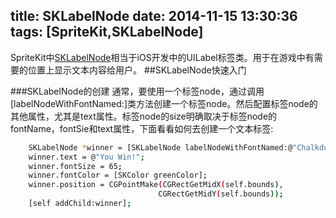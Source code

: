 title: SKLabelNode
date: 2014-11-15 13:30:36
tags: [SpriteKit,SKLabelNode]
---
SpriteKit中[SKLabelNode](https://developer.apple.com/library/ios/documentation/SpriteKit/Reference/SKLabelNode_Ref/index.html)相当于iOS开发中的UILabel标签类。用于在游戏中有需要的位置上显示文本内容给用户。
##SKLabelNode快速入门

###SKLabelNode的创建
通常，要使用一个标签node，通过调用[labelNodeWithFontNamed:]类方法创建一个标签node。然后配置标签node的其他属性，尤其是text属性。标签node的size明确取决于标签node的fontName，fontSie和text属性，下面看看如何去创建一个文本标签:
``` bash
    SKLabelNode *winner = [SKLabelNode labelNodeWithFontNamed:@"Chalkduster"];
    winner.text = @"You Win!";
    winner.fontSize = 65;
    winner.fontColor = [SKColor greenColor];
    winner.position = CGPointMake(CGRectGetMidX(self.bounds),
                                 CGRectGetMidY(self.bounds));
    [self addChild:winner];
```
